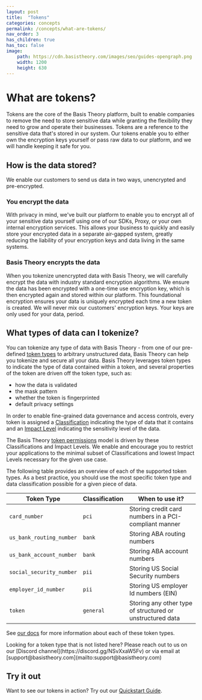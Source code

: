 ```yaml
---
layout: post
title:  "Tokens"
categories: concepts
permalink: /concepts/what-are-tokens/
nav_order: 3
has_children: true
has_toc: false
image:
    path: https://cdn.basistheory.com/images/seo/guides-opengraph.png
    width: 1200
    height: 630
---
```


# What are tokens?

Tokens are the core of the Basis Theory platform, built to enable companies to remove the need to store sensitive data
while granting the flexibility they need to grow and operate their businesses. Tokens are a reference to the sensitive
data that's stored in our system. Our tokens enable you to either own the encryption keys yourself or pass raw data to
our platform, and we will handle keeping it safe for you.

## How is the data stored?

We enable our customers to send us data in two ways, unencrypted and pre-encrypted.

### You encrypt the data

With privacy in mind, we've built our platform to enable you to encrypt all of your sensitive data yourself using one of
our SDKs, Proxy, or your own internal encryption services. This allows your business to quickly and easily store your
encrypted data in a separate air-gapped system, greatly reducing the liability of your encryption keys and data living
in the same systems.

### Basis Theory encrypts the data

When you tokenize unencrypted data with Basis Theory, we will carefully encrypt the data with industry standard
encryption algorithms. We ensure the data has been encrypted with a one-time use encryption key, which is then encrypted
again and stored within our platform. This foundational encryption ensures your data is uniquely encrypted each time a
new token is created. We will never mix our customers' encryption keys. Your keys are only used for your data, period.

## What types of data can I tokenize?

You can tokenize any type of data with Basis Theory - from one of our pre-defined 
[token types](https://docs.basistheory.com/api-reference/#token-types) to arbitrary 
unstructured data, Basis Theory can help you tokenize and secure all your data. Basis Theory leverages token types to 
indicate the type of data contained within a token, and several properties of the token are driven off the token type, 
such as:
 - how the data is validated
 - the mask pattern
 - whether the token is fingerprinted
 - default privacy settings

In order to enable fine-grained data governance and access controls, every token is assigned
a [Classification](https://docs.basistheory.com/api-reference/#tokens-token-classifications) indicating the type of data
that it contains and an [Impact Level](https://docs.basistheory.com/api-reference/#tokens-token-impact-levels)
indicating the sensitivity level of the data.

The Basis Theory [token permissions](https://docs.basistheory.com/api-reference/#permissions-permission-types) model is
driven by these Classifications and Impact Levels. We enable and encourage you to restrict your applications to the
minimal subset of Classifications and lowest Impact Levels necessary for the given use case.

The following table provides an overview of each of the supported token types. As a best practice, you should use the
most specific token type and data classification possible for a given piece of data.

| Token Type               | Classification | When to use it?                                           |
|--------------------------|----------------|-----------------------------------------------------------|
| `card_number`            | `pci`          | Storing credit card numbers in a PCI-compliant manner     |
| `us_bank_routing_number` | `bank`         | Storing ABA routing numbers                               |
| `us_bank_account_number` | `bank`         | Storing ABA account numbers                               |
| `social_security_number` | `pii`          | Storing US Social Security numbers                        | 
| `employer_id_number`     | `pii`          | Storing US employer Id numbers (EIN)                      | 
| `token`                  | `general`      | Storing any other type of structured or unstructured data | 

See [our docs](https://docs.basistheory.com/api-reference/#token-types) for more information about each of these token types.

<span class="base-alert info">
  <span>
    Looking for a token type that is not listed here? 
    Please reach out to us on our [Discord channel](https://discord.gg/NSvXxaW5Fv) or via email at [support@basistheory.com](mailto:support@basistheory.com)
  </span>
</span>

## Try it out

Want to see our tokens in action? Try out our [Quickstart Guide](/guides/basis-theory-sample-app). 
